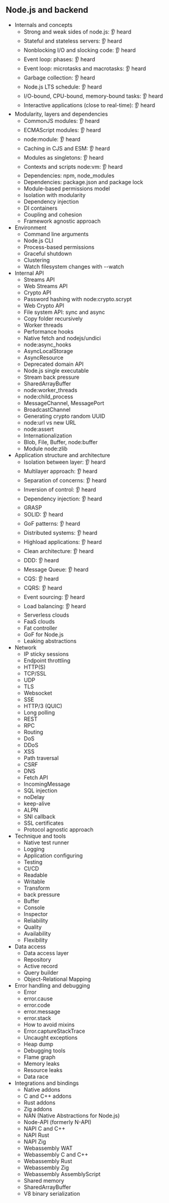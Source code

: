 ## Node.js and backend

- Internals and concepts
  - Strong and weak sides of node.js: 👂 heard
  - Stateful and stateless servers: 👂 heard
  - Nonblocking I/O and slocking code: 👂 heard
  - Event loop: phases: 👂 heard
  - Event loop: microtasks and macrotasks: 👂 heard
  - Garbage collection: 👂 heard
  - Node.js LTS schedule: 👂 heard
  - I/O-bound, CPU-bound, memory-bound tasks: 👂 heard
  - Interactive applications (close to real-time): 👂 heard
- Modularity, layers and dependencies
  - CommonJS modules: 👂 heard
  - ECMAScript modules: 👂 heard
  - node:module: 👂 heard
  - Caching in CJS and ESM: 👂 heard
  - Modules as singletons: 👂 heard
  - Contexts and scripts node:vm: 👂 heard
  - Dependencies: npm, node_modules
  - Dependencies: package.json and package lock
  - Module-based permissions model
  - Isolation with modularity
  - Dependency injection
  - DI containers
  - Coupling and cohesion
  - Framework agnostic approach
- Environment
  - Command line arguments
  - Node.js CLI
  - Process-based permissions
  - Graceful shutdown
  - Clustering
  - Watch filesystem changes with --watch
- Internal API
  - Streams API
  - Web Streams API
  - Crypto API
  - Password hashing with node:crypto.scrypt
  - Web Crypto API
  - File system API: sync and async
  - Copy folder recursively
  - Worker threads
  - Performance hooks
  - Native fetch and nodejs/undici
  - node:async_hooks
  - AsyncLocalStorage
  - AsyncResource
  - Deprecated domain API
  - Node.js single executable
  - Stream back pressure
  - SharedArrayBuffer
  - node:worker_threads
  - node:child_process
  - MessageChannel, MessagePort
  - BroadcastChannel
  - Generating crypto random UUID
  - node:url vs new URL
  - node:assert
  - Internationalization
  - Blob, File, Buffer, node:buffer
  - Module node:zlib
- Application structure and architecture
  - Isolation between layer: 👂 heard
  - Multilayer approach: 👂 heard
  - Separation of concerns: 👂 heard
  - Inversion of control: 👂 heard
  - Dependency injection: 👂 heard
  - GRASP
  - SOLID: 👂 heard
  - GoF patterns: 👂 heard
  - Distributed systems: 👂 heard
  - Highload applications: 👂 heard
  - Clean architecture: 👂 heard
  - DDD: 👂 heard
  - Message Queue: 👂 heard
  - CQS: 👂 heard
  - CQRS: 👂 heard
  - Event sourcing: 👂 heard
  - Load balancing: 👂 heard
  - Serverless clouds 
  - FaaS clouds 
  - Fat controller
  - GoF for Node.js
  - Leaking abstractions
- Network
  - IP sticky sessions
  - Endpoint throttling
  - HTTP(S)
  - TCP/SSL
  - UDP
  - TLS
  - Websocket
  - SSE
  - HTTP/3 (QUIC)
  - Long polling
  - REST
  - RPC
  - Routing
  - DoS
  - DDoS
  - XSS
  - Path traversal
  - CSRF
  - DNS
  - Fetch API
  - IncomingMessage
  - SQL injection
  - noDelay
  - keep-alive
  - ALPN
  - SNI callback
  - SSL certificates
  - Protocol agnostic approach
- Technique and tools
  - Native test runner
  - Logging
  - Application configuring
  - Testing
  - CI/CD
  - Readable
  - Writable
  - Transform
  - back pressure
  - Buffer
  - Console
  - Inspector
  - Reliability
  - Quality
  - Availability
  - Flexibility
- Data access
  - Data access layer
  - Repository
  - Active record
  - Query builder
  - Object-Relational Mapping
- Error handling and debugging
  - Error
  - error.cause
  - error.code
  - error.message
  - error.stack
  - How to avoid mixins
  - Error.captureStackTrace
  - Uncaught exceptions
  - Heap dump
  - Debugging tools
  - Flame graph
  - Memory leaks
  - Resource leaks
  - Data race
- Integrations and bindings
  - Native addons
  - C and C++ addons
  - Rust addons
  - Zig addons
  - NAN (Native Abstractions for Node.js)
  - Node-API (formerly N-API)
  - NAPI C and C++
  - NAPI Rust
  - NAPI Zig
  - Webassembly WAT
  - Webassembly C and C++
  - Webassembly Rust
  - Webassembly Zig
  - Webassembly AssemblyScript
  - Shared memory
  - SharedArrayBuffer
  - V8 binary serialization
